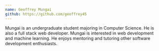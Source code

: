 ```yaml
---
name: Geoffrey Mungai
github: https://github.com/geoffrey45
---
```


Mungai is an undergraduate student majoring in Computer Science. He is also a full stack web developer. Mungai is interested in web development and machine learning. He enjoys mentoring and tutoring other software development enthusiasts. 

